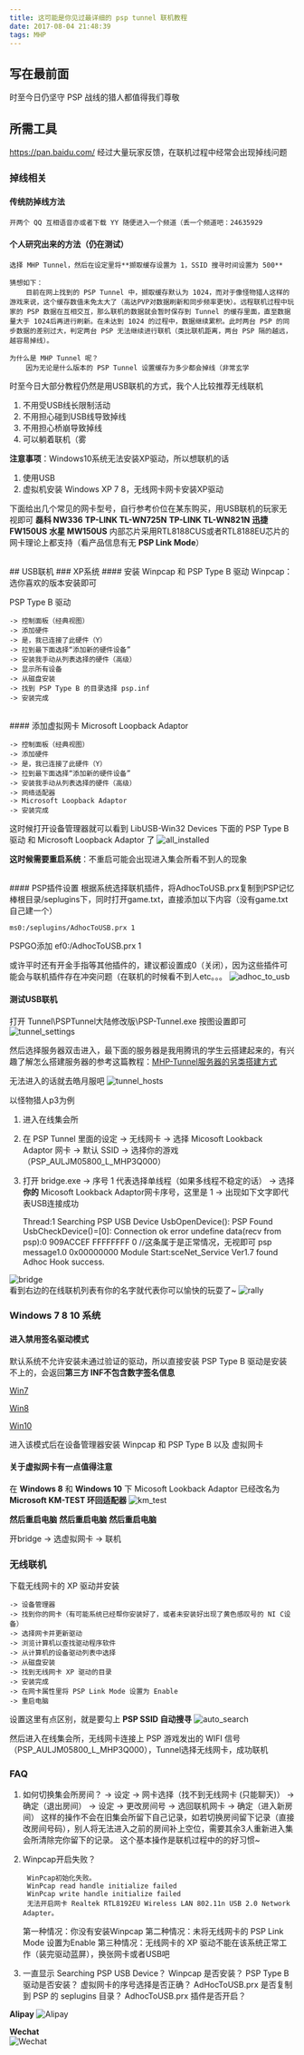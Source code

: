 ```yaml
---
title: 这可能是你见过最详细的 psp tunnel 联机教程
date: 2017-08-04 21:48:39
tags: MHP
---
```


## 写在最前面
时至今日仍坚守 PSP 战线的猎人都值得我们尊敬

<!--more-->

## 所需工具
https://pan.baidu.com/
经过大量玩家反馈，在联机过程中经常会出现掉线问题

### 掉线相关
#### 传统防掉线方法

    开两个 QQ 互相语音亦或者下载 YY 随便进入一个频道（丢一个频道吧：24635929

#### 个人研究出来的方法（**仍在测试**）
    选择 MHP Tunnel，然后在设定里将**撷取缓存设置为 1，SSID 搜寻时间设置为 500** 
    
    猜想如下：
        目前在网上找到的 PSP Tunnel 中，撷取缓存默认为 1024，而对于像怪物猎人这样的游戏来说，这个缓存数值未免太大了（高达PVP对数据刷新和同步频率更快）。远程联机过程中玩家的 PSP 数据在互相交互，那么联机的数据就会暂时保存到 Tunnel 的缓存里面，直至数据量大于 1024后再进行刷新。在未达到 1024 的过程中，数据继续累积。此时两台 PSP 的同步数据的差别过大，判定两台 PSP 无法继续进行联机（类比联机距离，两台 PSP 隔的越远，越容易掉线）。
    
    为什么是 MHP Tunnel 呢？
        因为无论是什么版本的 PSP Tunnel 设置缓存为多少都会掉线（非常玄学

时至今日大部分教程仍然是用USB联机的方式，我个人比较推荐无线联机

1. 不用受USB线长限制活动
2. 不用担心碰到USB线导致掉线
3. 不用担心桥崩导致掉线
4. 可以躺着联机（雾

**注意事项**：Windows10系统无法安装XP驱动，所以想联机的话
1. 使用USB
2. 虚拟机安装 Windows XP 7 8，无线网卡网卡安装XP驱动

下面给出几个常见的网卡型号，自行参考价位在某东购买，用USB联机的玩家无视即可
**磊科 NW336**
**TP-LINK TL-WN725N**
**TP-LINK TL-WN821N**
**迅捷 FW150US**
**水星 MW150US**
内部芯片采用RTL8188CUS或者RTL8188EU芯片的网卡理论上都支持（看产品信息有无 **PSP Link Mode**）

<br>
## USB联机
### XP系统
#### 安装 Winpcap 和 PSP Type B 驱动
Winpcap：选你喜欢的版本安装即可

PSP Type B 驱动

    -> 控制面板（经典视图）
    -> 添加硬件
    -> 是，我已连接了此硬件（Y）
    -> 拉到最下面选择“添加新的硬件设备”
    -> 安装我手动从列表选择的硬件（高级）
    -> 显示所有设备
    -> 从磁盘安装
    -> 找到 PSP Type B 的目录选择 psp.inf
    -> 安装完成

<br>
#### 添加虚拟网卡 Microsoft Loopback Adaptor

    -> 控制面板（经典视图）
    -> 添加硬件
    -> 是，我已连接了此硬件（Y）
    -> 拉到最下面选择“添加新的硬件设备”
    -> 安装我手动从列表选择的硬件（高级）
    -> 网络适配器
    -> Microsoft Loopback Adaptor
    -> 安装完成

这时候打开设备管理器就可以看到 LibUSB-Win32 Devices 下面的 PSP Type B 驱动 和 Microsoft Loopback Adaptor 了
![all_installed][all_installed]

**这时候需要重启系统**：不重启可能会出现进入集会所看不到人的现象

<br>
#### PSP插件设置
根据系统选择联机插件，将AdhocToUSB.prx复制到PSP记忆棒根目录/seplugins下，同时打开game.txt，直接添加以下内容（没有game.txt自己建一个）

    ms0:/seplugins/AdhocToUSB.prx 1

PSPGO添加     ef0:/AdhocToUSB.prx 1

或许平时还有开金手指等其他插件的，建议都设置成0（关闭），因为这些插件可能会与联机插件存在冲突问题（在联机的时候看不到人etc。。。
![adhoc_to_usb][adhoc_to_usb]
<br>

#### 测试USB联机
打开 Tunnel\PSPTunnel大陆修改版\PSP-Tunnel.exe
按图设置即可
![tunnel_settings][tunnel_settings]
<br>

然后选择服务器双击进入，最下面的服务器是我用腾讯的学生云搭建起来的，有兴趣了解怎么搭建服务器的参考这篇教程：[MHP-Tunnel服务器的另类搭建方式]

无法进入的话就去皓月服吧
![tunnel_hosts][tunnel_hosts]
<br>

以怪物猎人p3为例
1. 进入在线集会所
2. 在 PSP Tunnel 里面的设定 -> 无线网卡 -> 选择 Micosoft Lookback Adaptor 网卡 -> 默认 SSID -> 选择你的游戏（PSP_AULJM05800_L_MHP3Q000）
4. 打开 bridge.exe -> 序号 1 代表选择单线程（如果多线程不稳定的话） -> 选择 **你的** Micosoft Lookback Adaptor网卡序号，这里是 1 -> 出现如下文字即代表USB连接成功

    Thread:1
    Searching PSP USB Device
    UsbOpenDevice(): PSP Found
    UsbCheckDevice()=[0]: Connection ok
    error undefine data(recv from psp):0 909ACCEF FFFFFFFF 0 //这条属于是正常情况，无视即可
    psp message1.0 0x00000000
    Module Start:sceNet_Service Ver1.7 found
    Adhoc Hook success.

![bridge][bridge]
<br>
看到右边的在线联机列表有你的名字就代表你可以愉快的玩耍了~
![rally][rally]

### Windows 7 8 10 系统
#### 进入禁用签名驱动模式
默认系统不允许安装未通过验证的驱动，所以直接安装 PSP Type B 驱动是安装不上的，会返回**第三方 INF不包含数字签名信息**

[Win7]

[Win8]

[Win10]

进入该模式后在设备管理器安装 Winpcap 和 PSP Type B 以及 虚拟网卡
#### 关于虚拟网卡有一点值得注意
在 **Windows 8** 和 **Windows 10** 下 Micosoft Lookback Adaptor 已经改名为 **Microsoft KM-TEST 环回适配器**
![km_test][km_test]

**然后重启电脑**
**然后重启电脑**
**然后重启电脑**

开bridge -> 选虚拟网卡 -> 联机

### 无线联机
下载无线网卡的 XP 驱动并安装

    -> 设备管理器 
    -> 找到你的网卡（有可能系统已经帮你安装好了，或者未安装好出现了黄色感叹号的 NI C设备） 
    -> 选择网卡并更新驱动 
    -> 浏览计算机以查找驱动程序软件 
    -> 从计算机的设备驱动列表中选择 
    -> 从磁盘安装 
    -> 找到无线网卡 XP 驱动的目录 
    -> 安装完成
    -> 在网卡属性里将 PSP Link Mode 设置为 Enable
    -> 重启电脑

设置这里有点区别，就是要勾上 **PSP SSID 自动搜寻**
![auto_search][auto_search]

然后进入在线集会所，无线网卡连接上 PSP 游戏发出的 WIFI 信号（PSP_AULJM05800_L_MHP3Q000），Tunnel选择无线网卡，成功联机

### FAQ
1. 如何切换集会所房间？
    -> 设定
    -> 网卡选择（找不到无线网卡 (只能聊天)）
    -> 确定（退出房间）
    -> 设定
    -> 更改房间号
    -> 选回联机网卡
    -> 确定（进入新房间）
    这样的操作不会在旧集会所留下自己记录，如若切换房间留下记录（直接改房间号码），别人将无法进入之前的房间补上空位，需要其余3人重新进入集会所清除完你留下的记录。
这个基本操作是联机过程中的的好习惯~

2. Winpcap开启失败？

        WinPcap初始化失败。
        WinPcap read handle initialize failed
        WinPcap write handle initialize failed
        无法开启网卡 Realtek RTL8192EU Wireless LAN 802.11n USB 2.0 Network Adapter。

    第一种情况：你没有安装Winpcap
    第二种情况：未将无线网卡的 PSP Link Mode 设置为Enable
    第三种情况：无线网卡的 XP 驱动不能在该系统正常工作（装完驱动蓝屏），换张网卡或者USB吧

3. 一直显示 Searching PSP USB Device？
    Winpcap 是否安装？
    PSP Type B 驱动是否安装？
    虚拟网卡的序号选择是否正确？
    AdHocToUSB.prx 是否复制到 PSP 的 seplugins 目录？
    AdhocToUSB.prx 插件是否开启？
    


**Alipay** 
![Alipay][Alipay]

**Wechat**  
![Wechat][Wechat]

[Alipay]: https://of4jd0bcc.qnssl.com/Blog/%E6%89%93%E8%B5%8F/alipay/shakalaka_ailipay.gif?imageView2/1/w/200/h/200
[Wechat]: https://of4jd0bcc.qnssl.com/Blog/%E6%89%93%E8%B5%8F/wechat/patapon_wechat.gif?imageView2/1/w/200/h/200


[MHP-Tunnel服务器的另类搭建方式]:https://evilmass.cc/2017/01/22/MHP-Tunnel%E6%9C%8D%E5%8A%A1%E5%99%A8%E7%9A%84%E5%8F%A6%E7%B1%BB%E6%90%AD%E5%BB%BA%E6%96%B9%E5%BC%8F/
[all_installed]: https://of4jd0bcc.qnssl.com/psp_tunnel/all_installed.png
[adhoc_to_usb]: https://of4jd0bcc.qnssl.com/psp_tunnel/adhoc_to_usb.png
[tunnel_settings]: https://of4jd0bcc.qnssl.com/psp_tunnel/tunnel_settings.png
[tunnel_hosts]: https://of4jd0bcc.qnssl.com/psp_tunnel/bridge.png
[bridge]: https://of4jd0bcc.qnssl.com/psp_tunnel/bridge.png
[Win7]: http://jingyan.baidu.com/article/acf728fd495b9ff8e410a377.html
[Win8]: http://jingyan.baidu.com/article/ca2d939d0e47ceeb6c31cea0.html
[Win10]: http://jingyan.baidu.com/article/624e74594dbc8d34e8ba5aa6.html
[km_test]: https://of4jd0bcc.qnssl.com/psp_tunnel/km_test.png
[rally]: https://of4jd0bcc.qnssl.com/psp_tunnel/rally.png
[auto_search]: https://of4jd0bcc.qnssl.com/psp_tunnel/auto_search.png